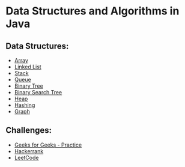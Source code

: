 # Data Structures and Algorithms in Java

## Data Structures:
- [Array]()
- [Linked List]()
- [Stack]() 
- [Queue]()
- [Binary Tree]()
- [Binary Search Tree]()
- [Heap]()
- [Hashing]()
- [Graph]()

## Challenges:
- [Geeks for Geeks - Practice]()
- [Hackerrank]()
- [LeetCode]()
